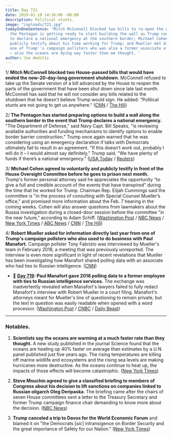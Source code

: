 ```yaml
---
title: Day 721
date: 2019-01-10 14:26:00 -08:00
description: Political stunts.
image: "/uploads/721.jpg"
todayInOneSentence: 'Mitch McConnell blocked two bills to re-open the government;
  the Pentagon is getting ready to start building the wall as Trump continues to threaten
  to declare a national emergency at the southern border; Michael Cohen agreed to
  publicly testify about his time working for Trump; and Mueller met directly with
  one of Trump''s campaign pollsters who was also a former associate of Paul Manafort
  — also the oceans are dying way faster than we thought. '
author: Joe Amditis
---
```


1/ **Mitch McConnell blocked two House-passed bills that would have ended the now-20-day-long government shutdown.** McConnell refused to take up the Senate version of a bill advanced by the House to reopen the parts of the government that have been shut down since late last month. McConnell has said that he will not consider any bills related to the shutdown that he doesn't believe Trump would sign. He added: "Political stunts are not going to get us anywhere." ([CNN](https://www.cnn.com/2019/01/10/politics/senate-blocks-vote-congress-shutdown/index.html) / [The Hill](https://thehill.com/homenews/senate/424730-mcconnell-blocks-house-bills-to-reopen-government))

2/ **The Pentagon has started preparing options to build a wall along the southern border in the event that Trump declares a national emergency.** "The Department of Defense," said Navy Capt. Bill Speaks, "is reviewing available authorities and funding mechanisms to identify options to enable border barrier construction." Trump once again warned that he was considering using an emergency declaration if talks with Democrats ultimately fail to result in an agreement. "If this doesn’t work out, probably I will do it – I would almost say definitely," Trump said. "We have plenty of funds if there’s a national emergency." ([USA Today](https://www.usatoday.com/story/news/politics/2019/01/10/shutdown-pentagon-confirms-its-preparing-build-border-wall/2536908002/) / [Reuters](https://www.reuters.com/article/us-usa-shutdown-idUSKCN1P416X))

3/ **Michael Cohen agreed to voluntarily and publicly testify in front of the House Oversight Committee before he goes to prison next month.** Trump's former personal attorney said he appreciates the opportunity "to give a full and credible account of the events that have transpired" during the time that he worked for Trump. Chairman Rep. Elijah Cummings said the committee is "in the process of consulting with Special Counsel Mueller’s office," and promised more information about the Feb. 7 hearing in the coming weeks. Cohen will also answer questions from lawmakers about the Russia investigation during a closed-door session before the committee "in the near future," according to Adam Schiff. ([Washington Post](http://www.washingtonpost.com/powerpost/michael-cohen-to-testify-publicly-before-house-panel-in-early-february/2019/01/10/6c0448f4-1516-11e9-90a8-136fa44b80ba_story.html) / [NBC News](https://www.cnbc.com/2019/01/10/ex-trump-lawyer-michael-cohen-to-testify-to-house-oversight-committee.html) / [New York Times](https://www.nytimes.com/2019/01/10/us/politics/michael-cohen-testify-trump-congress.html) / [ABC News](https://abcnews.go.com/Politics/trumps-lawyer-michael-cohen-testify-congress-february/story?id=60290630) / [CNN](https://www.cnn.com/2019/01/10/politics/michael-cohen-testify-congress/index.html) / [The Hill](https://thehill.com/homenews/administration/424794-michael-cohen-to-testify-publicly-before-congress))

4/ **Robert Mueller asked for information directly last year from one of Trump's campaign pollsters who also used to do business with Paul Manafort.** Campaign pollster Tony Fabrizio was interviewed by Mueller's team in February 2018, a meeting that was previously unreported. The interview is even more significant in light of recent revelations that Mueller has been investigating how Manafort shared polling data with an associate who had ties to Russian intelligence. ([CNN](https://www.cnn.com/2019/01/10/politics/robert-mueller-trump-pollster/index.html))

* 📌 **[Day 719](https://whatthefuckjusthappenedtoday.com/page/2/#2-paul-manafort-gave-2016-polling-da): Paul Manafort gave 2016 polling data to a former employee with ties to Russian intelligence services.** The exchange was inadvertently revealed when Manafort's lawyers failed to fully redact Manafort's interview with Robert Mueller in a court filing. Manafort's attorneys meant for Mueller's line of questioning to remain private, but the text in question was easily readable when opened with a word processor. ([Washington Post](https://www.washingtonpost.com/local/legal-issues/paul-manafort-shared-2016-polling-data-with-russian-employee-according-to-court-filing/2019/01/08/3f562ad8-12b0-11e9-803c-4ef28312c8b9_story.html) / [CNBC](https://www.cnbc.com/2019/01/08/mueller-accused-manafort-of-lying-about-sharing-polling-data-with-spy.html) / [Daily Beast](https://www.thedailybeast.com/manafort-suggests-he-gave-suspected-russian-spy-2016-polling-data))

---

### Notables.

1. **Scientists say the oceans are warming at a much faster rate than they thought.** A new study published in the journal Science found that the oceans are heating up 40% faster on average than estimates by a U.N. panel published just five years ago. The rising temperatures are killing off marine wildlife and ecosystems and the rising sea levels are making hurricanes more destructive. As the oceans continue to heat up, the impacts of those effects will become catastrophic. ([New York Times](https://www.nytimes.com/2019/01/10/climate/ocean-warming-climate-change.html))

2. **Steve Mnuchin agreed to give a classified briefing to members of Congress about his decision to lift sanctions on companies linked to Russian oligarch Oleg Deripaska**. The briefing came after the chairs of seven House committees sent a letter to the Treasury Secretary and former Trump campaign finance chair demanding to know more about the decision. ([NBC News](https://www.nbcnews.com/politics/white-house/house-democrats-now-asking-questions-about-treasury-secretary-steven-mnuchin-n956766))

3. **Trump canceled a trip to Davos for the World Economic Forum** and blamed it on "the Democrats \[*sic*\] intransigence on Border Security and the great importance of Safety for our Nation." ([New York Times](https://www.nytimes.com/2019/01/10/us/politics/trump-davos-world-economic-forum.html))